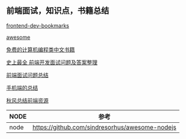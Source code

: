 
## 前端面试，知识点，书籍总结

[frontend-dev-bookmarks](https://github.com/dypsilon/frontend-dev-bookmarks)

[awesome](https://github.com/sindresorhus/awesome)

[免费的计算机编程类中文书籍](https://github.com/justjavac/free-programming-books-zh_CN)


[史上最全 前端开发面试问题及答案整理](https://github.com/hawx1993/Front-end-Interview-questions)

[前端面试问题总结](https://github.com/h5bp/Front-end-Developer-Interview-Questions/tree/master/Translations/Chinese)

[手机端的总结](https://github.com/jtyjty99999/mobileTech)

[秋风总结前端资源](https://github.com/AutumnsWind/Front-end-tutorial)

NODE | 参考
--- | --- 
node | https://github.com/sindresorhus/awesome-nodejs


